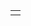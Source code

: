 <html>

<head>

<title>FOOT FOR THOUGHT</title>

<link rel="stylesheet" href="style.css">

</head>

<body>


<table width="100%" height="100%" border="0">

<tr>

<td align="center" valign="center">

<!--
<img src="foot.jpg"/>
-->

</td>

</tr>

</table>



<br />


</body>

</html>
